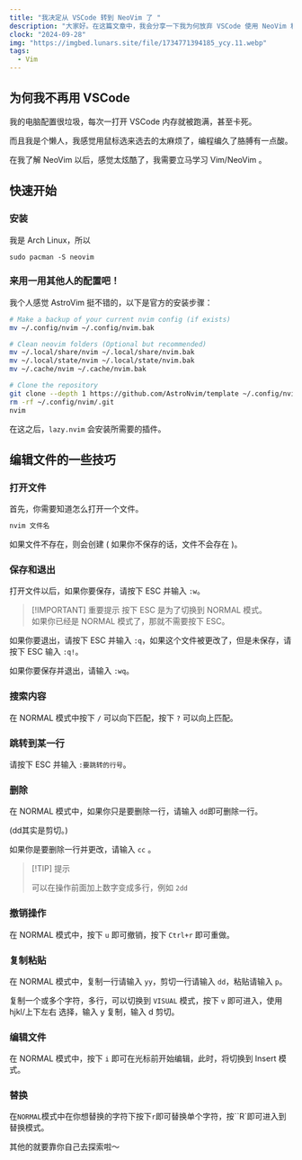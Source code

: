 ```yaml
---
title: "我决定从 VSCode 转到 NeoVim 了 "
description: "大家好。在这篇文章中，我会分享一下我为何放弃 VSCode 使用 NeoVim 和使用 NeoVim 的一些经验～"
clock: "2024-09-28"
img: "https://imgbed.lunars.site/file/1734771394185_ycy.11.webp"
tags:
  - Vim
---
```


## 为何我不再用 VSCode

我的电脑配置很垃圾，每次一打开 VSCode 内存就被跑满，甚至卡死。

而且我是个懒人，我感觉用鼠标选来选去的太麻烦了，编程编久了胳膊有一点酸。

在我了解 NeoVim 以后，感觉太炫酷了，我需要立马学习 Vim/NeoVim 。

## 快速开始

### 安装

我是 Arch Linux，所以

```shell
sudo pacman -S neovim
```

### 来用一用其他人的配置吧！

我个人感觉 AstroVim 挺不错的，以下是官方的安装步骤：

```bash
# Make a backup of your current nvim config (if exists)
mv ~/.config/nvim ~/.config/nvim.bak

# Clean neovim folders (Optional but recommended)
mv ~/.local/share/nvim ~/.local/share/nvim.bak
mv ~/.local/state/nvim ~/.local/state/nvim.bak
mv ~/.cache/nvim ~/.cache/nvim.bak

# Clone the repository
git clone --depth 1 https://github.com/AstroNvim/template ~/.config/nvim
rm -rf ~/.config/nvim/.git
nvim
```

在这之后，`lazy.nvim` 会安装所需要的插件。

## 编辑文件的一些技巧

### 打开文件

首先，你需要知道怎么打开一个文件。

```bash
nvim 文件名
```

如果文件不存在，则会创建 ( 如果你不保存的话，文件不会存在 )。

### 保存和退出

打开文件以后，如果你要保存，请按下 ESC 并输入 `:w`。

> [!IMPORTANT] 重要提示
> 按下 ESC 是为了切换到 NORMAL 模式。<br>
> 如果你已经是 NORMAL 模式了，那就不需要按下 ESC。

如果你要退出，请按下 ESC 并输入 `:q`，如果这个文件被更改了，但是未保存，请按下 ESC 输入 `:q!`。

如果你要保存并退出，请输入 `:wq`。

### 搜索内容

在 NORMAL 模式中按下 `/` 可以向下匹配，按下 `?` 可以向上匹配。

### 跳转到某一行

请按下 ESC 并输入 `:要跳转的行号`。

### 删除

在 NORMAL 模式中，如果你只是要删除一行，请输入 `dd`即可删除一行。

(dd其实是剪切。)

如果你是要删除一行并更改，请输入 `cc` 。

> [!TIP] 提示
>
> 可以在操作前面加上数字变成多行，例如 `2dd`

### 撤销操作

在 NORMAL 模式中，按下 `u` 即可撤销，按下 `Ctrl+r` 即可重做。

### 复制粘贴

在 NORMAL 模式中，复制一行请输入 `yy`，剪切一行请输入 `dd`，粘贴请输入 `p`。

复制一个或多个字符，多行，可以切换到 `VISUAL` 模式，按下 `v` 即可进入，使用 hjkl/上下左右 选择，输入 y 复制，输入 d 剪切。

### 编辑文件

在 NORMAL 模式中，按下 `i` 即可在光标前开始编辑，此时，将切换到 Insert 模式。

### 替换

在`NORMAL`模式中在你想替换的字符下按下`r`即可替换单个字符，按``R`即可进入到替换模式。

其他的就要靠你自己去探索啦～
